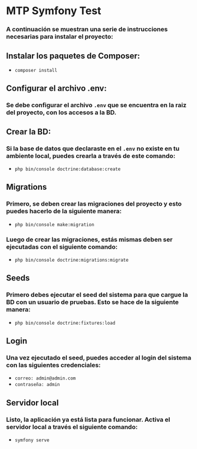 # MTP Symfony Test
### A continuación se muestran una serie de instrucciones necesarias para instalar el proyecto:

## Instalar los paquetes de Composer:
* `composer install`

## Configurar el archivo .env:
### Se debe configurar el archivo `.env` que se encuentra en la raiz del proyecto, con los accesos a la BD.

## Crear la BD:
### Si la base de datos que declaraste en el `.env` no existe en tu ambiente local, puedes crearla a través de este comando:
* `php bin/console doctrine:database:create`

## Migrations
### Primero, se deben crear las migraciones del proyecto y esto puedes hacerlo de la siguiente manera:
* `php bin/console make:migration`

### Luego de crear las migraciones, estás mismas deben ser ejecutadas con el siguiente comando:
* `php bin/console doctrine:migrations:migrate`

## Seeds
### Primero debes ejecutar el seed del sistema para que cargue la BD con un usuario de pruebas. Esto se hace de la siguiente manera:
* `php bin/console doctrine:fixtures:load`

## Login
### Una vez ejecutado el seed, puedes acceder al login del sistema con las siguientes credenciales:
* `correo: admin@admin.com`
* `contraseña: admin`

## Servidor local
### Listo, la aplicación ya está lista para funcionar. Activa el servidor local a través el siguiente comando:
* `symfony serve`
